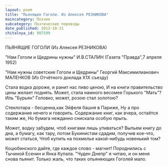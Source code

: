 ```yaml
---
layout: poem
title: "Пьянящие Гоголи. Из Алексея РЕЗНИКОВА"
maincategory: Поэзия
subcategory: Поэтические переводы
date_published: 2013-10-31
chitalnya_id: 907599
---
```




ПЬЯНЯЩИЕ ГОГОЛИ
(Из Алексея РЕЗНИКОВА)

"Нам Гоголи и Щедрины нужны"
И.В.СТАЛИН 
(Газета "Правда",7 апреля 1952)

"Нам нужны советские Гоголи и Щедрины"
Георгий Максимилианович МАЛЕНКОВ
(Из Отчётного доклада Х1Х съезду)

Стала водка дороже, и ранит нас пиво ценою,
И на книги правительство цены желает поднять.
Может, стала намного весомее Горького "Мать"?
Иль "Бурьян" Головко, может, розою стал золотою?

Стеклотара - бесценна,как Эйфеля башня в Париже,
Ну а про содержание нечего и говорить.
Содержание книг, как вчера, остаётся таким же,
Но бумага нежданно снискала особую прыть.

Может, водку забудем, чтоб книгами лишь упиваться?
Выпьем книгу до дна, а бумагу, как тару, потом
Букинистам сдадим, получив кое-что, может статься,
Чтоб купить на похмелье какой-нибудь новенький том?

Коцюбинского дайте, где каждое слово - магнит!
Породнились с Тычиной Есенин и Янка Купала.
"Чуден Днепр" я читаю, и он меня снова пьянит.
Только жаль, что таких опьяняющих Гоголей мало.








